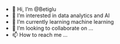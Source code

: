 - 👋 Hi, I’m @Betiglu
- 👀 I’m interested in data analytics and AI   
- 🌱 I’m currently learning machine learning 
- 💞️ I’m looking to collaborate on ...
- 📫 How to reach me ...


